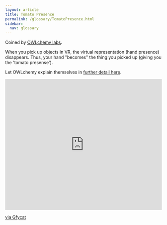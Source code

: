 ```yaml
---
layout: article
title: Tomato Presence
permalink: /glossary/TomatoPresence.html
sidebar:
  nav: glossary
---
```

Coined by [OWLchemy labs](https://owlchemylabs.com/tomatopresence/). 

When you pick up objects in VR, the virtual representation (hand presence) disappears. Thus, your hand "becomes" the thing you picked up (giving you the 'tomato presense'). 

Let OWLchemy explain themselves in [further detail here](https://owlchemylabs.com/tomatopresence/).

<div style='position:relative; padding-bottom:calc(75.00% + 44px)'><iframe src='https://gfycat.com/ifr/ScrawnyOldfashionedIndianpalmsquirrel' frameborder='0' scrolling='no' width='100%' height='100%' style='position:absolute;top:0;left:0;' allowfullscreen></iframe></div><p> <a href="https://gfycat.com/scrawnyoldfashionedindianpalmsquirrel">via Gfycat</a></p>